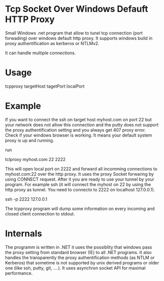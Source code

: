 # Tcp Socket Over Windows Defauft HTTP Proxy

Small Windows .net program that allow to tunel tcp connection (port forwading) over windows default http proxy. 
It supports windows build in proxy authentification as kerberos or NTLMv2.

It can handle multiple connections.

# Usage

tcpproxy targetHost tagetPort localPort

# Example

If you want to connect the ssh on target host myhost.com on port 22 but your network does not allow this connection and the putty does not support the proxy authentification setting and you always get 407 proxy error.
Check if your windows browser is working. It means your default system proxy is up and running.

run

tclproxy myhost.com 22 2222

This will open local port on 2222 and forward all incomming connections to myhost.com:22 over the http proxy. It uses the proxy Socket forwaring by using CONNECT request.
After it you are ready to use your tunnel by your program. For example ssh (it will connect the myhost on 22 by using the http proxy as tunnel. You need to connecto to 2222 on localhost 127.0.0.1).

ssh -p 2222 127.0.0.1

The tcpproxy program will dump some information on every incoming and closed client connection to stdout.

# Internals

The programm is written in .NET it uses the possiblity that windows pass the proxy setting from standard browser (IE) to all .NET programs. It also handles the transparently the proxy authentification methods (as NTLM or Kerberos) that sometime is not supported by unix derived programs or older one (like ssh, putty, git, ....).
It uses asynchron socket API for maximal performance.
